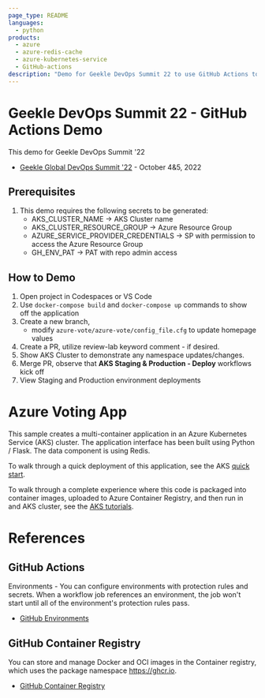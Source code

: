 ```yaml
---
page_type: README
languages:
  - python
products:
  - azure
  - azure-redis-cache
  - azure-kubernetes-service
  - GitHub-actions
description: "Demo for Geekle DevOps Summit 22 to use GitHub Actions to build and deploy services in an Azure Kubernetes Service (AKS) cluster."
---
```


# Geekle DevOps Summit 22 - GitHub Actions Demo

This demo for Geekle DevOps Summit '22
- [Geekle Global DevOps Summit '22](https://events.geekle.us/devops/) - October 4&5, 2022

## Prerequisites

1. This demo requires the following secrets to be generated:
    - AKS_CLUSTER_NAME -> AKS Cluster name
    - AKS_CLUSTER_RESOURCE_GROUP -> Azure Resource Group
    - AZURE_SERVICE_PROVIDER_CREDENTIALS -> SP with permission to access the Azure Resource Group
    - GH_ENV_PAT -> PAT with repo admin access

## How to Demo
1. Open project in Codespaces or VS Code
2. Use `docker-compose build` and `docker-compose up` commands to show off the application
3. Create a new branch, 
    - modify `azure-vote/azure-vote/config_file.cfg` to update homepage values
4. Create a PR, utilize review-lab keyword comment - if desired.
5. Show AKS Cluster to demonstrate any namespace updates/changes.
6. Merge PR, observe that **AKS Staging & Production - Deploy** workflows kick off
7. View Staging and Production environment deployments


# Azure Voting App

This sample creates a multi-container application in an Azure Kubernetes Service (AKS) cluster. The application interface has been built using Python / Flask. The data component is using Redis.

To walk through a quick deployment of this application, see the AKS [quick start](https://docs.microsoft.com/en-us/azure/aks/kubernetes-walkthrough?WT.mc_id=none-github-nepeters).

To walk through a complete experience where this code is packaged into container images, uploaded to Azure Container Registry, and then run in and AKS cluster, see the [AKS tutorials](https://docs.microsoft.com/en-us/azure/aks/tutorial-kubernetes-prepare-app?WT.mc_id=none-github-nepeters).


# References

## GitHub Actions
Environments - You can configure environments with protection rules and secrets. When a workflow job references an environment, the job won't start until all of the environment's protection rules pass.
- [GitHub Environments](https://docs.github.com/en/actions/reference/environments)

## GitHub Container Registry
You can store and manage Docker and OCI images in the Container registry, which uses the package namespace https://ghcr.io.
- [GitHub Container Registry](https://docs.github.com/en/packages/working-with-a-github-packages-registry/working-with-the-container-registry)
